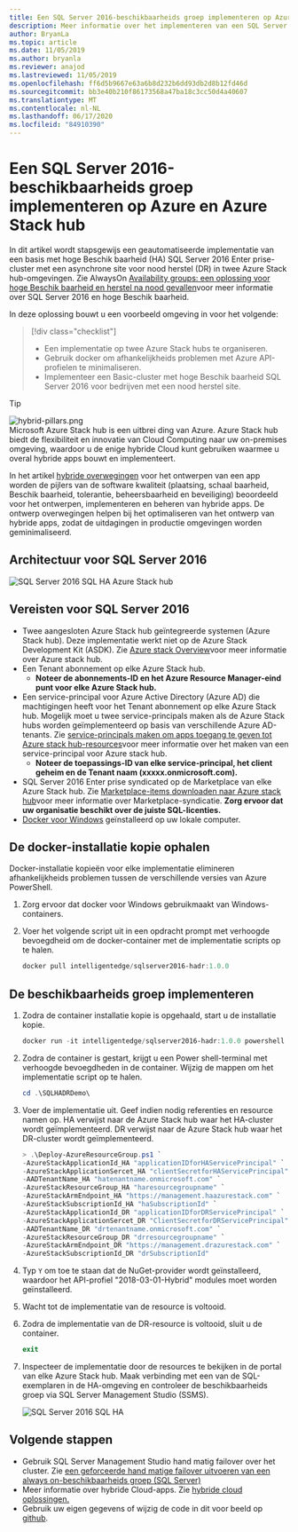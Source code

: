 ```yaml
---
title: Een SQL Server 2016-beschikbaarheids groep implementeren op Azure en Azure Stack hub
description: Meer informatie over het implementeren van een SQL Server 2016-beschikbaarheids groep naar Azure en Azure Stack hub.
author: BryanLa
ms.topic: article
ms.date: 11/05/2019
ms.author: bryanla
ms.reviewer: anajod
ms.lastreviewed: 11/05/2019
ms.openlocfilehash: ff6d5b9667e63a6b8d232b6dd93db2d8b12fd46d
ms.sourcegitcommit: bb3e40b210f86173568a47ba18c3cc50d4a40607
ms.translationtype: MT
ms.contentlocale: nl-NL
ms.lasthandoff: 06/17/2020
ms.locfileid: "84910390"
---
```

# <a name="deploy-a-sql-server-2016-availability-group-to-azure-and-azure-stack-hub"></a>Een SQL Server 2016-beschikbaarheids groep implementeren op Azure en Azure Stack hub

In dit artikel wordt stapsgewijs een geautomatiseerde implementatie van een basis met hoge Beschik baarheid (HA) SQL Server 2016 Enter prise-cluster met een asynchrone site voor nood herstel (DR) in twee Azure Stack hub-omgevingen. Zie AlwaysOn [Availability groups: een oplossing voor hoge Beschik baarheid en herstel na nood gevallen](https://docs.microsoft.com/sql/database-engine/availability-groups/windows/always-on-availability-groups-sql-server?view=sql-server-2016)voor meer informatie over SQL Server 2016 en hoge Beschik baarheid.

In deze oplossing bouwt u een voorbeeld omgeving in voor het volgende:

> [!div class="checklist"]
> - Een implementatie op twee Azure Stack hubs te organiseren.
> - Gebruik docker om afhankelijkheids problemen met Azure API-profielen te minimaliseren.
> - Implementeer een Basic-cluster met hoge Beschik baarheid SQL Server 2016 voor bedrijven met een nood herstel site.

> [!Tip]  
> ![hybrid-pillars.png](./media/solution-deployment-guide-cross-cloud-scaling/hybrid-pillars.png)  
> Microsoft Azure Stack hub is een uitbrei ding van Azure. Azure Stack hub biedt de flexibiliteit en innovatie van Cloud Computing naar uw on-premises omgeving, waardoor u de enige hybride Cloud kunt gebruiken waarmee u overal hybride apps bouwt en implementeert.  
> 
> In het artikel [hybride overwegingen](overview-app-design-considerations.md) voor het ontwerpen van een app worden de pijlers van de software kwaliteit (plaatsing, schaal baarheid, Beschik baarheid, tolerantie, beheersbaarheid en beveiliging) beoordeeld voor het ontwerpen, implementeren en beheren van hybride apps. De ontwerp overwegingen helpen bij het optimaliseren van het ontwerp van hybride apps, zodat de uitdagingen in productie omgevingen worden geminimaliseerd.

## <a name="architecture-for-sql-server-2016"></a>Architectuur voor SQL Server 2016

![SQL Server 2016 SQL HA Azure Stack hub](media/solution-deployment-guide-sql-ha/image1.png)

## <a name="prerequisites-for-sql-server-2016"></a>Vereisten voor SQL Server 2016

- Twee aangesloten Azure Stack hub geïntegreerde systemen (Azure Stack hub). Deze implementatie werkt niet op de Azure Stack Development Kit (ASDK). Zie [Azure stack Overview](https://azure.microsoft.com/overview/azure-stack/)voor meer informatie over Azure stack hub.
- Een Tenant abonnement op elke Azure Stack hub.
  - **Noteer de abonnements-ID en het Azure Resource Manager-eind punt voor elke Azure Stack hub.**
- Een service-principal voor Azure Active Directory (Azure AD) die machtigingen heeft voor het Tenant abonnement op elke Azure Stack hub. Mogelijk moet u twee service-principals maken als de Azure Stack hubs worden geïmplementeerd op basis van verschillende Azure AD-tenants. Zie [service-principals maken om apps toegang te geven tot Azure stack hub-resources](https://docs.microsoft.com/azure-stack/user/azure-stack-create-service-principals)voor meer informatie over het maken van een service-principal voor Azure stack hub.
  - **Noteer de toepassings-ID van elke service-principal, het client geheim en de Tenant naam (xxxxx.onmicrosoft.com).**
- SQL Server 2016 Enter prise syndicated op de Marketplace van elke Azure Stack hub. Zie [Marketplace-items downloaden naar Azure stack hub](https://docs.microsoft.com/azure-stack/operator/azure-stack-download-azure-marketplace-item)voor meer informatie over Marketplace-syndicatie.
    **Zorg ervoor dat uw organisatie beschikt over de juiste SQL-licenties.**
- [Docker voor Windows](https://docs.docker.com/docker-for-windows/) geïnstalleerd op uw lokale computer.

## <a name="get-the-docker-image"></a>De docker-installatie kopie ophalen

Docker-installatie kopieën voor elke implementatie elimineren afhankelijkheids problemen tussen de verschillende versies van Azure PowerShell.

1. Zorg ervoor dat docker voor Windows gebruikmaakt van Windows-containers.
2. Voer het volgende script uit in een opdracht prompt met verhoogde bevoegdheid om de docker-container met de implementatie scripts op te halen.

    ```powershell  
    docker pull intelligentedge/sqlserver2016-hadr:1.0.0
    ```

## <a name="deploy-the-availability-group"></a>De beschikbaarheids groep implementeren

1. Zodra de container installatie kopie is opgehaald, start u de installatie kopie.

      ```powershell  
      docker run -it intelligentedge/sqlserver2016-hadr:1.0.0 powershell
      ```

2. Zodra de container is gestart, krijgt u een Power shell-terminal met verhoogde bevoegdheden in de container. Wijzig de mappen om het implementatie script op te halen.

      ```powershell  
      cd .\SQLHADRDemo\
      ```

3. Voer de implementatie uit. Geef indien nodig referenties en resource namen op. HA verwijst naar de Azure Stack hub waar het HA-cluster wordt geïmplementeerd. DR verwijst naar de Azure Stack hub waar het DR-cluster wordt geïmplementeerd.

      ```powershell
      > .\Deploy-AzureResourceGroup.ps1 `
      -AzureStackApplicationId_HA "applicationIDforHAServicePrincipal" `
      -AzureStackApplicationSercet_HA "clientSecretforHAServicePrincipal" `
      -AADTenantName_HA "hatenantname.onmicrosoft.com" `
      -AzureStackResourceGroup_HA "haresourcegroupname" `
      -AzureStackArmEndpoint_HA "https://management.haazurestack.com" `
      -AzureStackSubscriptionId_HA "haSubscriptionId" `
      -AzureStackApplicationId_DR "applicationIDforDRServicePrincipal" `
      -AzureStackApplicationSercet_DR "ClientSecretforDRServicePrincipal" `
      -AADTenantName_DR "drtenantname.onmicrosoft.com" `
      -AzureStackResourceGroup_DR "drresourcegroupname" `
      -AzureStackArmEndpoint_DR "https://management.drazurestack.com" `
      -AzureStackSubscriptionId_DR "drSubscriptionId"
      ```

4. Typ `Y` om toe te staan dat de NuGet-provider wordt geïnstalleerd, waardoor het API-profiel "2018-03-01-Hybrid" modules moet worden geïnstalleerd.

5. Wacht tot de implementatie van de resource is voltooid.

6. Zodra de implementatie van de DR-resource is voltooid, sluit u de container.

      ```powershell
      exit
      ```

7. Inspecteer de implementatie door de resources te bekijken in de portal van elke Azure Stack hub. Maak verbinding met een van de SQL-exemplaren in de HA-omgeving en controleer de beschikbaarheids groep via SQL Server Management Studio (SSMS).

    ![SQL Server 2016 SQL HA](media/solution-deployment-guide-sql-ha/image2.png)

## <a name="next-steps"></a>Volgende stappen

- Gebruik SQL Server Management Studio hand matig failover over het cluster. Zie [een geforceerde hand matige failover uitvoeren van een always on-beschikbaarheids groep (SQL Server)](https://docs.microsoft.com/sql/database-engine/availability-groups/windows/perform-a-forced-manual-failover-of-an-availability-group-sql-server?view=sql-server-2017)
- Meer informatie over hybride Cloud-apps. Zie [hybride cloud oplossingen.](https://aka.ms/azsdevtutorials)
- Gebruik uw eigen gegevens of wijzig de code in dit voor beeld op [github](https://github.com/Azure-Samples/azure-intelligent-edge-patterns).
